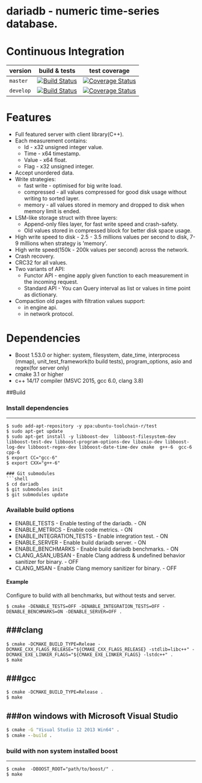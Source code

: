 # dariadb - numeric time-series database.

# Continuous Integration

|  version | build & tests | test coverage |
|---------------------|---------|----------|
| `master`   | [![Build Status](https://travis-ci.org/lysevi/dariadb.svg?branch=master)](https://travis-ci.org/lysevi/dariadb) |  [![Coverage Status](https://coveralls.io/repos/github/lysevi/dariadb/badge.svg?branch=master)](https://coveralls.io/github/lysevi/dariadb?branch=master) |
| `develop` | [![Build Status](https://travis-ci.org/lysevi/dariadb.svg?branch=dev)](https://travis-ci.org/lysevi/dariadb) | [![Coverage Status](https://coveralls.io/repos/github/lysevi/dariadb/badge.svg?branch=dev)](https://coveralls.io/github/lysevi/dariadb?branch=dev)

# Features
* Full featured server with client library(C++).
* Each measurement contains:
  - Id - x32 unsigned integer value.
  - Time - x64 timestamp.
  - Value - x64 float.
  - Flag - x32 unsigned integer.
* Accept unordered data.
* Write strategies:
  - fast write - optimised for big write load.
  - compressed - all values compressed for good disk usage without writing to sorted layer.
  - memory - all values stored in memory and dropped to disk when memory limit is ended.
* LSM-like storage struct with three layers:
  - Append-only files layer, for fast write speed and crash-safety.
  - Old values stored in compressed block for better disk space usage.
* High write speed to disk - 2.5 - 3.5 millions values per second to disk, 7-9 millions when strategy is 'memory'.
* High write speed(150k - 200k values per second) across the network.
* Crash recovery.
* CRC32 for all values.
* Two variants of API:
  - Functor API -  engine apply given function to each measurement in the incoming request.
  - Standard API - You can Query interval as list or values in time point as dictionary.
* Compaction old pages with filtration values support:
  - in engine api.
  - in network protocol.

# Dependencies
* Boost 1.53.0 or higher: system, filesystem, date_time, interprocess (mmap), unit_test_framework(to build tests), program_options, asio and regex(for server only)
* cmake 3.1 or higher
* c++ 14/17 compiler (MSVC 2015, gcc 6.0, clang 3.8)

##Build
### Install dependencies
---
```shell
$ sudo add-apt-repository -y ppa:ubuntu-toolchain-r/test
$ sudo apt-get update
$ sudo apt-get install -y libboost-dev  libboost-filesystem-dev libboost-test-dev libboost-program-options-dev libasio-dev libboost-log-dev libboost-regex-dev libboost-date-time-dev cmake  g++-6  gcc-6 cpp-6
$ export CC="gcc-6"
$ export CXX="g++-6"

### Git submodules
```shell
$ cd dariadb
$ git submodules init 
$ git submodules update
```
### Available build options
- ENABLE_TESTS - Enable testing of the dariadb. - ON
- ENABLE_METRICS - Enable code metrics. - ON
- ENABLE_INTEGRATION_TESTS - Enable integration test. - ON
- ENABLE_SERVER - Enable build dariadb server. - ON
- ENABLE_BENCHMARKS - Enable build dariadb benchmarks. - ON
- CLANG_ASAN_UBSAN  - Enable Clang address & undefined behavior sanitizer for binary. - OFF
- CLANG_MSAN - Enable Clang memory sanitizer for binary. - OFF

#### Example
Configure to build with all benchmarks, but without tests and server.
```shell
$ cmake -DENABLE_TESTS=OFF -DENABLE_INTEGRATION_TESTS=OFF -DENABLE_BENCHMARKS=ON -DENABLE_SERVER=OFF . 
```

###clang
---
```shell
$ cmake -DCMAKE_BUILD_TYPE=Releae -DCMAKE_CXX_FLAGS_RELEASE="${CMAKE_CXX_FLAGS_RELEASE} -stdlib=libc++" -DCMAKE_EXE_LINKER_FLAGS="${CMAKE_EXE_LINKER_FLAGS} -lstdc++" .
$ make
```

###gcc
---
```shell
$ cmake -DCMAKE_BUILD_TYPE=Release .
$ make
```
###on windows with **Microsoft Visual Studio**
---
```cmd
$ cmake -G "Visual Studio 12 2013 Win64" .
$ cmake --build .
```
### build with non system installed boost
---
```shell
$ cmake  -DBOOST_ROOT="path/to/boost/" .
$ make
```

